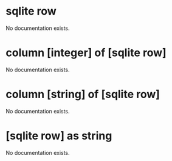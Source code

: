 # sqlite row

No documentation exists.

# column [integer] of [sqlite row]

No documentation exists.

# column [string] of [sqlite row]

No documentation exists.

# [sqlite row] as string

No documentation exists.
